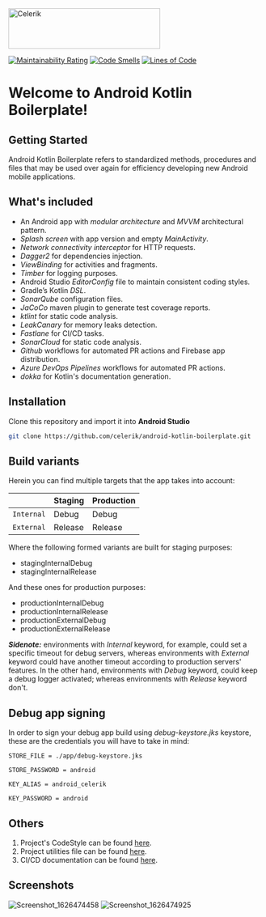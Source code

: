 
<img src="https://www.celerik.com/wp-content/uploads/2019/12/celerik-1.svg" alt="Celerik"  width="300" height="80"/>

 [![Maintainability Rating](https://sonarcloud.io/api/project_badges/measure?project=celerik_android-kotlin-boilerplate&metric=sqale_rating)](https://sonarcloud.io/dashboard?id=celerik_android-kotlin-boilerplate) [![Code Smells](https://sonarcloud.io/api/project_badges/measure?project=celerik_android-kotlin-boilerplate&metric=code_smells)](https://sonarcloud.io/dashboard?id=celerik_android-kotlin-boilerplate) [![Lines of Code](https://sonarcloud.io/api/project_badges/measure?project=celerik_android-kotlin-boilerplate&metric=ncloc)](https://sonarcloud.io/dashboard?id=celerik_android-kotlin-boilerplate)

# Welcome to Android Kotlin Boilerplate!  
  
## Getting Started  
Android Kotlin Boilerplate refers to standardized methods, procedures and files that may be used over again for efficiency developing new Android mobile applications.  
  
## What's included  
* An Android app with _modular architecture_ and _MVVM_ architectural pattern.
* _Splash screen_ with app version and empty _MainActivity_.
* _Network connectivity interceptor_ for HTTP requests.
* _Dagger2_ for dependencies injection.
* _ViewBinding_ for activities and fragments.
* _Timber_ for logging purposes.
* Android Studio _EditorConfig_ file to maintain consistent coding styles.
* Gradle’s Kotlin _DSL_.
* _SonarQube_ configuration files.
* _JaCoCo_ maven plugin to generate test coverage reports.
* _ktlint_ for static code analysis.
* _LeakCanary_ for memory leaks detection.
* _Fastlane_ for CI/CD tasks.
* _SonarCloud_ for static code analysis.
* _Github_ workflows for automated PR actions and Firebase app distribution.
* _Azure DevOps Pipelines_ workflows for automated PR actions.
* _dokka_ for Kotlin's documentation generation.

## Installation  
Clone this repository and import it into **Android Studio**  
```bash  
git clone https://github.com/celerik/android-kotlin-boilerplate.git  
```  
  
## Build variants  
Herein you can find multiple targets that the app takes into account:  
  
|          |Staging    |Production  |
|----------|-----------|------------|  
|`Internal`|Debug      |Debug       |
|`External`|Release     |Release    |
  
 Where the following formed variants are built for staging purposes:  
- stagingInternalDebug  
- stagingInternalRelease  
  
 And these ones for production purposes:  
- productionInternalDebug  
- productionInternalRelease  
- productionExternalDebug  
- productionExternalRelease  
  
**_Sidenote:_**  environments with _Internal_ keyword, for example, could set a specific timeout for debug servers, whereas environments with _External_ keyword could have another timeout according to production servers' features. In the other hand, environments with _Debug_ keyword, could keep a debug logger activated; whereas environments with _Release_ keyword don't.  
  
## Debug app signing
In order to sign your debug app build using _debug-keystore.jks_ keystore, these are the credentials you will have to take in mind:
   
`STORE_FILE = ./app/debug-keystore.jks`

`STORE_PASSWORD = android`

`KEY_ALIAS = android_celerik`

`KEY_PASSWORD = android`
  
## Others  
1. Project's CodeStyle can be found [here](docs/codestyle.md).  
2. Project utilities file can be found [here](docs/utilities.md).
3. CI/CD documentation can be found [here](docs/cicd.md).  

## Screenshots  
  
![Screenshot_1626474458](https://user-images.githubusercontent.com/25390317/126014560-dbd18cf5-75f9-4e0a-a72e-9b63e6db0bf4.png)
![Screenshot_1626474925](https://user-images.githubusercontent.com/25390317/126014713-1c25cf42-7307-4d05-b121-5be96abdf1a4.png)
